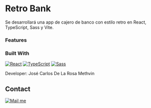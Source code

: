 # Retro Bank

Se desarrollará una app de cajero de banco con estilo retro en React, TypeScript, Sass y Vite.

### Features

<!-- ![app](/Api.gif) -->

### Built With

[![React](https://img.shields.io/badge/React-22272E?style=for-the-badge&logo=react&logoColor=#7DDFFF)](https://es.react.dev/)
[![TypeScript](https://img.shields.io/badge/TypeScript-22272E?style=for-the-badge&logo=typescript&logoColor=#024A86)](https://www.typescriptlang.org/)
[![Sass](https://img.shields.io/badge/Sass-22272E?style=for-the-badge&logo=sass&logoColor=#C76395)](https://sass-lang.com/)

Developer: José Carlos De La Rosa Methvin

[gmail_logo]: https://user-images.githubusercontent.com/6497827/62424751-c1b85480-b6f0-11e9-97de-096c0a980829.png
[gmail]: mailto:josekadeveloper@gmail.com?subject=Leyendo%20#Ecofriendly&body=Hi

## Contact

[![Mail me][gmail_logo]][gmail]
